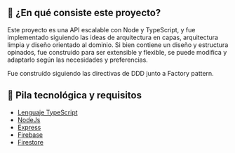 ## 🤔 ¿En qué consiste este proyecto?
Este proyecto es una API escalable con Node y TypeScript, y fue implementado siguiendo las ideas de arquitectura en capas, arquitectura limpia y diseño orientado al dominio. Si bien contiene un diseño y estructura opinados, fue construido para ser extensible y flexible, se puede modifica y adaptarlo según las necesidades y preferencias.

Fue construído siguiendo las directivas de DDD junto a Factory pattern.

## 🧱 Pila tecnológica y requisitos
- [Lenguaje TypeScript](https://www.typescriptlang.org)
- [NodeJs](https://nodejs.org/en/)
- [Express](https://expressjs.com/)
- [Firebase](https://firebase.google.com)
- [Firestore](https://firebase.google.com/docs/firestore)
